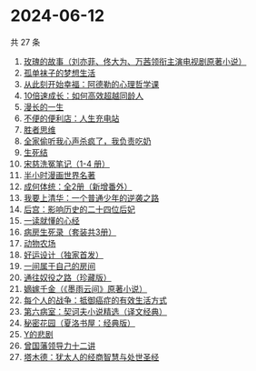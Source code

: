 # 2024-06-12

共 27 条

<!-- BEGIN WEREAD -->
<!-- 最后更新时间 2024-06-12 17:01:09 +0800 -->
1. [玫瑰的故事（刘亦菲、佟大为、万茜领衔主演电视剧原著小说）](https://weread.qq.com/web/bookDetail/37f32de072162e8c37f269b)
1. [孤单袜子的梦想生活](https://weread.qq.com/web/bookDetail/20332f60813ab8e82g013db5)
1. [从此刻开始幸福：阿德勒的心理哲学课](https://weread.qq.com/web/bookDetail/39a32040813ab8e61g017a2f)
1. [10倍速成长：如何高效超越同龄人](https://weread.qq.com/web/bookDetail/f2b32b10813ab6a9eg0176e1)
1. [漫长的一生](https://weread.qq.com/web/bookDetail/fe332ec0813ab8eabg0176c4)
1. [不便的便利店：人生充电站](https://weread.qq.com/web/bookDetail/42232750813ab8e30g019aa3)
1. [胜者思维](https://weread.qq.com/web/bookDetail/c64321307239b3b5c648b2a)
1. [全家偷听我心声杀疯了，我负责吃奶](https://weread.qq.com/web/bookDetail/3d232a10813ab8eafg01768b)
1. [生死结](https://weread.qq.com/web/bookDetail/7f432a307166e11f7f4ee4f)
1. [宋慈洗冤笔记（1-4 册）](https://weread.qq.com/web/bookDetail/bea326d0813ab7fcag016618)
1. [半小时漫画世界名著](https://weread.qq.com/web/bookDetail/5bf324b0813ab6e2cg0162c8)
1. [成何体统：全2册（新增番外）](https://weread.qq.com/web/bookDetail/e19325a0813ab6fefg010a1c)
1. [我要上清华：一个普通少年的逆袭之路](https://weread.qq.com/web/bookDetail/98a32cb0813ab8e90g013b33)
1. [后宫：影响历史的二十四位后妃](https://weread.qq.com/web/bookDetail/50132750813ab8d3bg010bf8)
1. [一读就懂的心经](https://weread.qq.com/web/bookDetail/b63329d0813ab8ddeg0188ac)
1. [病房生死录（套装共3册）](https://weread.qq.com/web/bookDetail/4c632b60813ab8df3g0158f7)
1. [动物农场](https://weread.qq.com/web/bookDetail/c7932430715b9fd8c7913fa)
1. [好运设计（独家首发）](https://weread.qq.com/web/bookDetail/6ef32e40813ab8e9bg014638)
1. [一间属于自己的房间](https://weread.qq.com/web/bookDetail/aa0327a0813ab8e07g013eb2)
1. [通往奴役之路（珍藏版）](https://weread.qq.com/web/bookDetail/1e532d205c69aa1e542b755)
1. [嫡嫁千金（《墨雨云间》原著小说）](https://weread.qq.com/web/bookDetail/e4b325506e6660fe4bd6750)
1. [每个人的战争：抵御癌症的有效生活方式](https://weread.qq.com/web/bookDetail/2a9328005e040e2a9417352)
1. [第六病室：契诃夫小说精选（译文经典）](https://weread.qq.com/web/bookDetail/be032640813ab789cg019432)
1. [秘密花园（夏洛书屋：经典版）](https://weread.qq.com/web/bookDetail/e4e3288071e8eefee4e4bcf)
1. [Y的悲剧](https://weread.qq.com/web/bookDetail/3e132e20813ab8e37g0193f4)
1. [曾国藩领导力十二讲](https://weread.qq.com/web/bookDetail/f0232960719970faf0202e2)
1. [塔木德：犹太人的经商智慧与处世圣经](https://weread.qq.com/web/bookDetail/d6232560720931d6d622af4)
<!-- END WEREAD -->